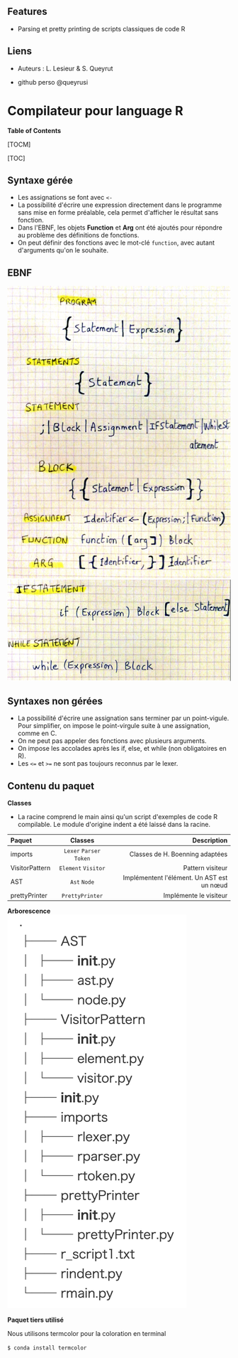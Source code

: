 Features
-------------
- Parsing et pretty printing de scripts classiques de code R


Liens
-------------
- Auteurs : L. Lesieur & S. Queyrut

- github perso @queyrusi

Compilateur pour language R
=============
**Table of Contents**

[TOCM]

[TOC]

Syntaxe gérée
-------------

- Les assignations se font avec `<-`
- La possibilité d'écrire une expression directement dans le programme sans
mise en forme préalable, cela permet d'afficher le résultat sans fonction.
- Dans l'EBNF, les objets __Function__ et __Arg__ ont été ajoutés pour répondre au problème
des définitions de fonctions.
- On peut définir des fonctions avec le mot-clé `function`, avec autant d'arguments
qu'on le souhaite.

EBNF
-------------
![ebnf1 image](https://github.com/queyrusi/Rcompil/blob/master/ebnf1.png)
![ebnf2 image](https://github.com/queyrusi/Rcompil/blob/master/ebnf2.png)

Syntaxes non gérées
-------------
- La possibilité d'écrire une assignation sans terminer par un point-vigule.
Pour simplifier, on impose le point-virgule suite à une assignation, comme en C.
- On ne peut pas appeler des fonctions avec plusieurs arguments.
- On impose les accolades après les if, else, et while (non obligatoires en R).
- Les `<=` et `>=` ne sont pas toujours reconnus par le lexer.

Contenu du paquet
-------------
**Classes**
- La racine comprend le main ainsi qu'un script d'exemples de code R compilable. Le module d'origine indent a été laissé dans la racine.

| Paquet  | Classes  | Description |
| :------------ |:---------------:| -----:|
| imports      | `Lexer` `Parser` `Token`      |   Classes de H. Boenning adaptées |
| VisitorPattern      |`Element` `Visitor` | Pattern visiteur |
| AST | `Ast` `Node`      |   Implémentent l'élément. Un AST est un nœud |
| prettyPrinter | `PrettyPrinter`       |    Implémente le visiteur |

**Arborescence**
![arbo image](https://github.com/queyrusi/Rcompil/blob/master/arbo.png)

**Paquet tiers utilisé**

Nous utilisons termcolor pour la coloration en terminal

`$ conda install termcolor`
